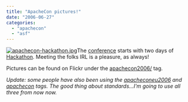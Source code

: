 ```yaml
---
title: "ApacheCon pictures!"
date: "2006-06-27"
categories: 
  - "apachecon"
  - "asf"
---
```


[![apachecon-hackathon.jpg](images/apachecon-hackathon.jpg)](http://www.flickr.com/photos/tags/apachecon2006/)The [conference](http://www.eu.apachecon.com/) starts with two days of [Hackathon](http://en.wikipedia.org/wiki/Hackathon). Meeting the folks IRL is a pleasure, as always!

Pictures can be found on Flickr under the [apachecon2006/](http://www.flickr.com/photos/tags/apachecon2006/) tag.

_Update: some people have also been using the [apacheconeu2006](http://www.flickr.com/photos/tags/apacheconeu2006/) and [apachecon](http://www.flickr.com/photos/tags/apachecon/) tags. The good thing about standards...I'm going to use all three from now now._
